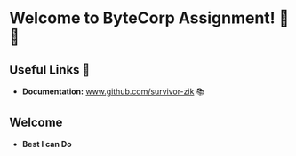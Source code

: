 # Welcome to ByteCorp Assignment! 🚀🤖


## Useful Links 🔗

- **Documentation:** www.github.com/survivor-zik 📚

## Welcome 
- **Best I can Do**

